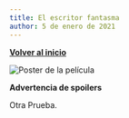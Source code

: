 ```yaml
---
title: El escritor fantasma
author: 5 de enero de 2021
---
```


[**Volver al inicio**](../index.html)

![Poster de la película](https://m.media-amazon.com/images/M/MV5BMTI3NzMwMzkyNV5BMl5BanBnXkFtZTcwODk4NjQxMw@@._V1_.jpg)


**Advertencia de spoilers**

Otra Prueba.
